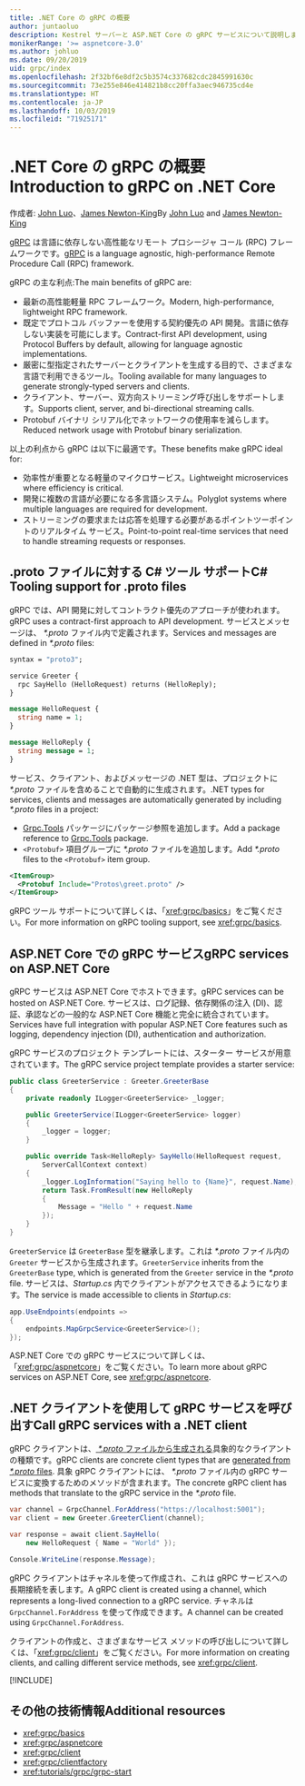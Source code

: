 ```yaml
---
title: .NET Core の gRPC の概要
author: juntaoluo
description: Kestrel サーバーと ASP.NET Core の gRPC サービスについて説明します。
monikerRange: '>= aspnetcore-3.0'
ms.author: johluo
ms.date: 09/20/2019
uid: grpc/index
ms.openlocfilehash: 2f32bf6e8df2c5b3574c337682cdc2845991630c
ms.sourcegitcommit: 73e255e846e414821b8cc20ffa3aec946735cd4e
ms.translationtype: HT
ms.contentlocale: ja-JP
ms.lasthandoff: 10/03/2019
ms.locfileid: "71925171"
---
```

# <a name="introduction-to-grpc-on-net-core"></a><span data-ttu-id="708ea-103">.NET Core の gRPC の概要</span><span class="sxs-lookup"><span data-stu-id="708ea-103">Introduction to gRPC on .NET Core</span></span>

<span data-ttu-id="708ea-104">作成者: [John Luo](https://github.com/juntaoluo)、[James Newton-King](https://twitter.com/jamesnk)</span><span class="sxs-lookup"><span data-stu-id="708ea-104">By [John Luo](https://github.com/juntaoluo) and [James Newton-King](https://twitter.com/jamesnk)</span></span>

<span data-ttu-id="708ea-105">[gRPC](https://grpc.io/docs/guides/) は言語に依存しない高性能なリモート プロシージャ コール (RPC) フレームワークです。</span><span class="sxs-lookup"><span data-stu-id="708ea-105">[gRPC](https://grpc.io/docs/guides/) is a language agnostic, high-performance Remote Procedure Call (RPC) framework.</span></span>

<span data-ttu-id="708ea-106">gRPC の主な利点:</span><span class="sxs-lookup"><span data-stu-id="708ea-106">The main benefits of gRPC are:</span></span>
* <span data-ttu-id="708ea-107">最新の高性能軽量 RPC フレームワーク。</span><span class="sxs-lookup"><span data-stu-id="708ea-107">Modern, high-performance, lightweight RPC framework.</span></span>
* <span data-ttu-id="708ea-108">既定でプロトコル バッファーを使用する契約優先の API 開発。言語に依存しない実装を可能にします。</span><span class="sxs-lookup"><span data-stu-id="708ea-108">Contract-first API development, using Protocol Buffers by default, allowing for language agnostic implementations.</span></span>
* <span data-ttu-id="708ea-109">厳密に型指定されたサーバーとクライアントを生成する目的で、さまざまな言語で利用できるツール。</span><span class="sxs-lookup"><span data-stu-id="708ea-109">Tooling available for many languages to generate strongly-typed servers and clients.</span></span>
* <span data-ttu-id="708ea-110">クライアント、サーバー、双方向ストリーミング呼び出しをサポートします。</span><span class="sxs-lookup"><span data-stu-id="708ea-110">Supports client, server, and bi-directional streaming calls.</span></span>
* <span data-ttu-id="708ea-111">Protobuf バイナリ シリアル化でネットワークの使用率を減らします。</span><span class="sxs-lookup"><span data-stu-id="708ea-111">Reduced network usage with Protobuf binary serialization.</span></span>

<span data-ttu-id="708ea-112">以上の利点から gRPC は以下に最適です。</span><span class="sxs-lookup"><span data-stu-id="708ea-112">These benefits make gRPC ideal for:</span></span>
* <span data-ttu-id="708ea-113">効率性が重要となる軽量のマイクロサービス。</span><span class="sxs-lookup"><span data-stu-id="708ea-113">Lightweight microservices where efficiency is critical.</span></span>
* <span data-ttu-id="708ea-114">開発に複数の言語が必要になる多言語システム。</span><span class="sxs-lookup"><span data-stu-id="708ea-114">Polyglot systems where multiple languages are required for development.</span></span>
* <span data-ttu-id="708ea-115">ストリーミングの要求または応答を処理する必要があるポイントツーポイントのリアルタイム サービス。</span><span class="sxs-lookup"><span data-stu-id="708ea-115">Point-to-point real-time services that need to handle streaming requests or responses.</span></span>

## <a name="c-tooling-support-for-proto-files"></a><span data-ttu-id="708ea-116">.proto ファイルに対する C# ツール サポート</span><span class="sxs-lookup"><span data-stu-id="708ea-116">C# Tooling support for .proto files</span></span>

<span data-ttu-id="708ea-117">gRPC では、API 開発に対してコントラクト優先のアプローチが使われます。</span><span class="sxs-lookup"><span data-stu-id="708ea-117">gRPC uses a contract-first approach to API development.</span></span> <span data-ttu-id="708ea-118">サービスとメッセージは、 *\*.proto* ファイル内で定義されます。</span><span class="sxs-lookup"><span data-stu-id="708ea-118">Services and messages are defined in *\*.proto* files:</span></span>

```protobuf
syntax = "proto3";

service Greeter {
  rpc SayHello (HelloRequest) returns (HelloReply);
}

message HelloRequest {
  string name = 1;
}

message HelloReply {
  string message = 1;
}
```

<span data-ttu-id="708ea-119">サービス、クライアント、およびメッセージの .NET 型は、プロジェクトに *\*.proto* ファイルを含めることで自動的に生成されます。</span><span class="sxs-lookup"><span data-stu-id="708ea-119">.NET types for services, clients and messages are automatically generated by including *\*.proto* files in a project:</span></span>

* <span data-ttu-id="708ea-120">[Grpc.Tools](https://www.nuget.org/packages/Grpc.Tools/) パッケージにパッケージ参照を追加します。</span><span class="sxs-lookup"><span data-stu-id="708ea-120">Add a package reference to [Grpc.Tools](https://www.nuget.org/packages/Grpc.Tools/) package.</span></span>
* <span data-ttu-id="708ea-121">`<Protobuf>` 項目グループに *\*.proto* ファイルを追加します。</span><span class="sxs-lookup"><span data-stu-id="708ea-121">Add *\*.proto* files to the `<Protobuf>` item group.</span></span>

```xml
<ItemGroup>
  <Protobuf Include="Protos\greet.proto" />
</ItemGroup>
```

<span data-ttu-id="708ea-122">gRPC ツール サポートについて詳しくは、「<xref:grpc/basics>」をご覧ください。</span><span class="sxs-lookup"><span data-stu-id="708ea-122">For more information on gRPC tooling support, see <xref:grpc/basics>.</span></span>

## <a name="grpc-services-on-aspnet-core"></a><span data-ttu-id="708ea-123">ASP.NET Core での gRPC サービス</span><span class="sxs-lookup"><span data-stu-id="708ea-123">gRPC services on ASP.NET Core</span></span>

<span data-ttu-id="708ea-124">gRPC サービスは ASP.NET Core でホストできます。</span><span class="sxs-lookup"><span data-stu-id="708ea-124">gRPC services can be hosted on ASP.NET Core.</span></span> <span data-ttu-id="708ea-125">サービスは、ログ記録、依存関係の注入 (DI)、認証、承認などの一般的な ASP.NET Core 機能と完全に統合されています。</span><span class="sxs-lookup"><span data-stu-id="708ea-125">Services have full integration with popular ASP.NET Core features such as logging, dependency injection (DI), authentication and authorization.</span></span>

<span data-ttu-id="708ea-126">gRPC サービスのプロジェクト テンプレートには、スターター サービスが用意されています。</span><span class="sxs-lookup"><span data-stu-id="708ea-126">The gRPC service project template provides a starter service:</span></span>

```csharp
public class GreeterService : Greeter.GreeterBase
{
    private readonly ILogger<GreeterService> _logger;

    public GreeterService(ILogger<GreeterService> logger)
    {
        _logger = logger;
    }

    public override Task<HelloReply> SayHello(HelloRequest request,
        ServerCallContext context)
    {
        _logger.LogInformation("Saying hello to {Name}", request.Name);
        return Task.FromResult(new HelloReply 
        {
            Message = "Hello " + request.Name
        });
    }
}
```

<span data-ttu-id="708ea-127">`GreeterService` は `GreeterBase` 型を継承します。これは *\*.proto* ファイル内の `Greeter` サービスから生成されます。</span><span class="sxs-lookup"><span data-stu-id="708ea-127">`GreeterService` inherits from the `GreeterBase` type, which is generated from the `Greeter` service in the *\*.proto* file.</span></span> <span data-ttu-id="708ea-128">サービスは、*Startup.cs* 内でクライアントがアクセスできるようになります。</span><span class="sxs-lookup"><span data-stu-id="708ea-128">The service is made accessible to clients in *Startup.cs*:</span></span>

```csharp
app.UseEndpoints(endpoints =>
{
    endpoints.MapGrpcService<GreeterService>();
});
```

<span data-ttu-id="708ea-129">ASP.NET Core での gRPC サービスについて詳しくは、「<xref:grpc/aspnetcore>」をご覧ください。</span><span class="sxs-lookup"><span data-stu-id="708ea-129">To learn more about gRPC services on ASP.NET Core, see <xref:grpc/aspnetcore>.</span></span>

## <a name="call-grpc-services-with-a-net-client"></a><span data-ttu-id="708ea-130">.NET クライアントを使用して gRPC サービスを呼び出す</span><span class="sxs-lookup"><span data-stu-id="708ea-130">Call gRPC services with a .NET client</span></span>

<span data-ttu-id="708ea-131">gRPC クライアントは、[ *\*.proto* ファイルから生成される](xref:grpc/basics#generated-c-assets)具象的なクライアントの種類です。</span><span class="sxs-lookup"><span data-stu-id="708ea-131">gRPC clients are concrete client types that are [generated from *\*.proto* files](xref:grpc/basics#generated-c-assets).</span></span> <span data-ttu-id="708ea-132">具象 gRPC クライアントには、 *\*.proto* ファイル内の gRPC サービスに変換するためのメソッドが含まれます。</span><span class="sxs-lookup"><span data-stu-id="708ea-132">The concrete gRPC client has methods that translate to the gRPC service in the *\*.proto* file.</span></span>

```csharp
var channel = GrpcChannel.ForAddress("https://localhost:5001");
var client = new Greeter.GreeterClient(channel);

var response = await client.SayHello(
    new HelloRequest { Name = "World" });

Console.WriteLine(response.Message);
```

<span data-ttu-id="708ea-133">gRPC クライアントはチャネルを使って作成され、これは gRPC サービスへの長期接続を表します。</span><span class="sxs-lookup"><span data-stu-id="708ea-133">A gRPC client is created using a channel, which represents a long-lived connection to a gRPC service.</span></span> <span data-ttu-id="708ea-134">チャネルは `GrpcChannel.ForAddress` を使って作成できます。</span><span class="sxs-lookup"><span data-stu-id="708ea-134">A channel can be created using `GrpcChannel.ForAddress`.</span></span>

<span data-ttu-id="708ea-135">クライアントの作成と、さまざまなサービス メソッドの呼び出しについて詳しくは、「<xref:grpc/client>」をご覧ください。</span><span class="sxs-lookup"><span data-stu-id="708ea-135">For more information on creating clients, and calling different service methods, see <xref:grpc/client>.</span></span>

[!INCLUDE[](~/includes/gRPCazure.md)]

## <a name="additional-resources"></a><span data-ttu-id="708ea-136">その他の技術情報</span><span class="sxs-lookup"><span data-stu-id="708ea-136">Additional resources</span></span>

* <xref:grpc/basics>
* <xref:grpc/aspnetcore>
* <xref:grpc/client>
* <xref:grpc/clientfactory>
* <xref:tutorials/grpc/grpc-start>
